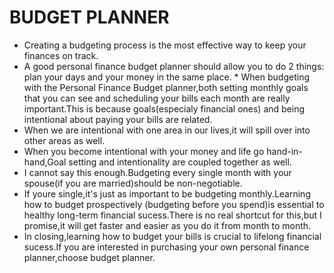 # BUDGET PLANNER

 
   * Creating a budgeting process is the most effective way to keep your finances on track.
 * A good personal finance budget planner should allow you to do 2 things: plan your days and your 
 money in the same place. * When budgeting with the Personal Finance Budget planner,both setting monthly goals that you can 
 see and scheduling your bills each month are really important.This is because goals(especialy 
 financial ones) and being intentional about paying your bills are related.
 * When we are intentional with one area in our lives,it will spill over into other areas as well.
 * When you become intentional with your money and life go hand-in-hand,Goal setting and intentionality
 are coupled together as well.
 * I cannot say this enough.Budgeting every single month with your spouse(if you are married)should be non-negotiable.
 * If youre single,it's just as important to be budgeting monthly.Learning how to budget prospectively
 (budgeting before you spend)is essential to healthy long-term financial sucess.There is no real shortcut 
 for this,but I promise,it will get faster and easier as you do it from month to month.
 * In closing,learning how to budget your bills is crucial to lifelong financial sucess.If you are interested
 in purchasing your own personal finance planner,choose budget planner.


